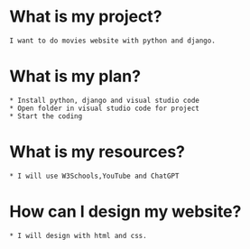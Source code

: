  # What is my project?
    I want to do movies website with python and django.

 # What is my plan?
    * Install python, django and visual studio code
    * Open folder in visual studio code for project
    * Start the coding

 # What is my resources?
    * I will use W3Schools,YouTube and ChatGPT
 # How can I design my website?
    * I will design with html and css.

